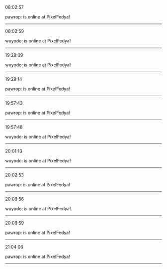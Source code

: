 08:02:57

pawrop: is online at PixelFedya!

---

08:02:59

wuyodo: is online at PixelFedya!

---

19:29:09

wuyodo: is online at PixelFedya!

---

19:29:14

pawrop: is online at PixelFedya!

---

19:57:43

pawrop: is online at PixelFedya!

---

19:57:48

wuyodo: is online at PixelFedya!

---

20:01:13

wuyodo: is online at PixelFedya!

---

20:02:53

pawrop: is online at PixelFedya!

---

20:08:56

wuyodo: is online at PixelFedya!

---

20:08:59

pawrop: is online at PixelFedya!

---

21:04:06

pawrop: is online at PixelFedya!

---

